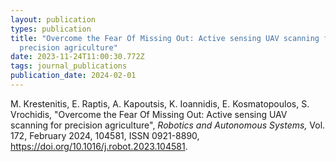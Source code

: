 ```yaml
---
layout: publication
types: publication
title: "Overcome the Fear Of Missing Out: Active sensing UAV scanning for
  precision agriculture"
date: 2023-11-24T11:00:30.772Z
tags: journal_publications
publication_date: 2024-02-01
---
```

<!--StartFragment-->

M. Krestenitis, E. Raptis, A. Kapoutsis, K. Ioannidis, E. Kosmatopoulos, S. Vrochidis, "Overcome the Fear Of Missing Out: Active sensing UAV scanning for precision agriculture", *Robotics and Autonomous Systems,* Vol. 172, February 2024, 104581, ISSN 0921-8890, https://doi.org/10.1016/j.robot.2023.104581.

<!--EndFragment-->